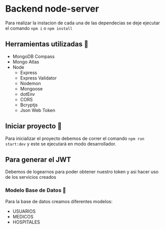# Backend node-server
Para realizar la instacion de cada una de las dependecias se deje ejecutar el comando `npm i` o `npm install`

## Herramientas utilizadas 🔧

- MongoDB Compass 
- Mongo Atlas
- Node
  - Express
  - Express Validator
  - Nodemon
  - Mongoose
  - dotEnv
  - CORS
  - Bcryptjs
  - Json Web Token

## Iniciar proyecto 🚀

Para inicializar el proyecto debemos de correr el comando `npm run start:dev` y este se ejecutará en modo desarrollador.

## Para generar el JWT

Debemos de logearnos para poder obtener nuestro token y asi hacer uso de los servicios creados

### Modelo Base de Datos 💾

Para la base de datos creamos diferentes modelos:

- USUARIOS
- MEDICOS
- HOSPITALES